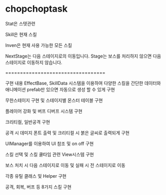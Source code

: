 # chopchoptask

Stat은 스텟관련

Skill은 현재 스킬

Inven은 현재 사용 가능한 모든 스킬

NextStage는 다음 스테이지로의 이동입니다.
Stage는 보스를 처리하지 않으면 다음 스테이지로 이동하지 않습니다.

==================================

구현 내용
EffectBase, SkillData 시스템을 이용하여
다양한 스킬을 간단한 데이터와 애니메이션 prefab만 있으면 자동으로 생성 할 수 있게 구현


무한스테이지 구현 및 스테이지별 몬스터 테이블 구현


플레이어 강화 및 버프 디버프 시스템 구현


크리티컬, 일반공격 구현


공격 시 데미지 폰트 출력 및 크리티컬 시 붉은 글씨로 출력되게 구현


UIManager를 이용하여 UI 참조 및 on off 구현


스킬 선택 및 스킬 쿨타임 관련 View시스템 구현


보스 처치 시 다음 스테이지로 이동 및 실패 시 전 스테이지로 이동


각종 유틸 클래스 및 Helper 구현


공격, 회복, 버프 등 8가지 스킬 구현
